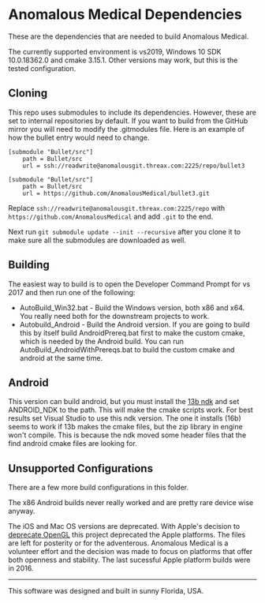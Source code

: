 # Anomalous Medical Dependencies
These are the dependencies that are needed to build Anomalous Medical.

The currently supported environment is vs2019, Windows 10 SDK 10.0.18362.0 and cmake 3.15.1. Other versions may work, but this is the tested configuration.

## Cloning
This repo uses submodules to include its dependencies. However, these are set to internal repositories by default. If you want to build from the GitHub mirror you will need to modify the .gitmodules file. Here is an example of how the bullet entry would need to change.
```
[submodule "Bullet/src"]
	path = Bullet/src
	url = ssh://readwrite@anomalousgit.threax.com:2225/repo/bullet3
```

```
[submodule "Bullet/src"]
	path = Bullet/src
	url = https://github.com/AnomalousMedical/bullet3.git
```

Replace `ssh://readwrite@anomalousgit.threax.com:2225/repo` with `https://github.com/AnomalousMedical` and add `.git` to the end.

Next run `git submodule update --init --recursive` after you clone it to make sure all the submodules are downloaded as well.

## Building
The easiest way to build is to open the Developer Command Prompt for vs 2017 and then run one of the following:
 * AutoBuild_Win32.bat - Build the Windows version, both x86 and x64. You really need both for the downstream projects to work.
 * Autobuild_Android - Build the Android version. If you are going to build this by itself build AndroidPrereq.bat first to make the custom cmake, which is needed by the Android build.
 You can run AutoBuild_AndroidWithPrereqs.bat to build the custom cmake and android at the same time.

## Android
This version can build android, but you must install the [13b ndk](https://developer.android.com/ndk/downloads/older_releases) and set ANDROID_NDK to the path. This will make the cmake scripts work. For best results set Visual Studio to use this ndk version. The one it installs (16b) seems to work if 13b makes the cmake files, but the zip library in engine won't compile. This is because the ndk moved some header files that the find android cmake files are looking for.

## Unsupported Configurations
There are a few more build configurations in this folder.

The x86 Android builds never really worked and are pretty rare device wise anyway.

The iOS and Mac OS versions are deprecated. With Apple's decision to [deprecate OpenGL](https://developer.apple.com/macos/whats-new/) this project deprecated the Apple platforms. The files are left for posterity or for the adventerous. Anomalous Medical is a volunteer effort and the decision was made to focus on platforms that offer both openness and stability. The last sucessful Apple platform builds were in 2016.

----------------------------------------------------------

This software was designed and built in sunny Florida, USA.
